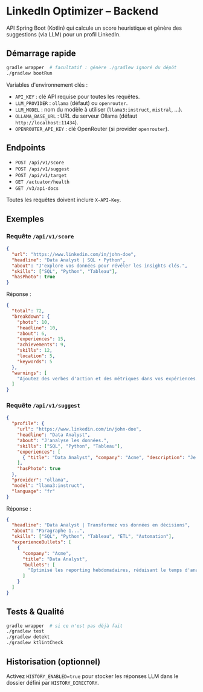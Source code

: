 # LinkedIn Optimizer – Backend

API Spring Boot (Kotlin) qui calcule un score heuristique et génère des suggestions (via LLM) pour un profil LinkedIn.

## Démarrage rapide

```bash
gradle wrapper  # facultatif : génère ./gradlew ignoré du dépôt
./gradlew bootRun
```

Variables d'environnement clés :

- `API_KEY` : clé API requise pour toutes les requêtes.
- `LLM_PROVIDER` : `ollama` (défaut) ou `openrouter`.
- `LLM_MODEL` : nom du modèle à utiliser (`llama3:instruct`, `mistral`, ...).
- `OLLAMA_BASE_URL` : URL du serveur Ollama (défaut `http://localhost:11434`).
- `OPENROUTER_API_KEY` : clé OpenRouter (si provider `openrouter`).

## Endpoints

- `POST /api/v1/score`
- `POST /api/v1/suggest`
- `POST /api/v1/target`
- `GET /actuator/health`
- `GET /v3/api-docs`

Toutes les requêtes doivent inclure `X-API-Key`.

## Exemples

### Requête `/api/v1/score`

```json
{
  "url": "https://www.linkedin.com/in/john-doe",
  "headline": "Data Analyst | SQL • Python",
  "about": "J'explore vos données pour révéler les insights clés.",
  "skills": ["SQL", "Python", "Tableau"],
  "hasPhoto": true
}
```

Réponse :

```json
{
  "total": 72,
  "breakdown": {
    "photo": 10,
    "headline": 10,
    "about": 6,
    "experiences": 15,
    "achievements": 9,
    "skills": 12,
    "location": 5,
    "keywords": 5
  },
  "warnings": [
    "Ajoutez des verbes d'action et des métriques dans vos expériences."
  ]
}
```

### Requête `/api/v1/suggest`

```json
{
  "profile": {
    "url": "https://www.linkedin.com/in/john-doe",
    "headline": "Data Analyst",
    "about": "J'analyse les données.",
    "skills": ["SQL", "Python", "Tableau"],
    "experiences": [
      { "title": "Data Analyst", "company": "Acme", "description": "Je crée des dashboards" }
    ],
    "hasPhoto": true
  },
  "provider": "ollama",
  "model": "llama3:instruct",
  "language": "fr"
}
```

Réponse :

```json
{
  "headline": "Data Analyst | Transformez vos données en décisions",
  "about": "Paragraphe 1...",
  "skills": ["SQL", "Python", "Tableau", "ETL", "Automation"],
  "experienceBullets": [
    {
      "company": "Acme",
      "title": "Data Analyst",
      "bullets": [
        "Optimisé les reporting hebdomadaires, réduisant le temps d'analyse de 30%."
      ]
    }
  ]
}
```

## Tests & Qualité

```bash
gradle wrapper  # si ce n'est pas déjà fait
./gradlew test
./gradlew detekt
./gradlew ktlintCheck
```

## Historisation (optionnel)

Activez `HISTORY_ENABLED=true` pour stocker les réponses LLM dans le dossier défini par `HISTORY_DIRECTORY`.
